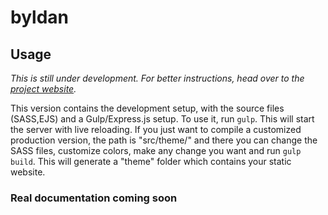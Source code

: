 byldan
====


Usage
-----

_This is still under development. For better instructions, head over to the [project website](https://evie.undraw.co)._

This version contains the development setup, with the source files (SASS,EJS) and a Gulp/Express.js setup. To use it, run `gulp`. This will start the server with live reloading. If you just want to compile a customized production version, the path is "src/theme/" and there you can change the SASS files, customize colors, make any change you want and run `gulp build`. This will generate a "theme" folder which contains your static website.

### Real documentation coming soon
